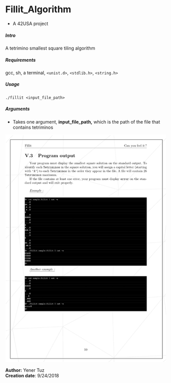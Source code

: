 # Fillit_Algorithm  

* A 42USA project

##### Intro

 A tetrimino smallest square tiling algorithm

##### Requirements  

gcc, sh, a terminal, `<unist.d>`, `<stdlib.h>`, `<string.h>`  

##### Usage  

`./fillit <input_file_path>`  

##### Arguments  

* Takes one argument, __input_file_path,__ which is the path of the file that contains tetriminos  

![Alt text](/download.png?raw=true "Example")

__Author:__ Yener Tuz  
__Creation date__: 9/24/2018  

